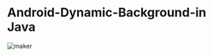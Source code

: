 # Android-Dynamic-Background-in Java 

![maker](https://user-images.githubusercontent.com/80380569/119256050-88601a00-bbe0-11eb-9ffd-53578a437cce.gif)
